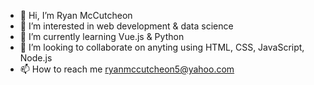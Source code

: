 - 👋 Hi, I’m Ryan McCutcheon
- 👀 I’m interested in web development & data science
- 🌱 I’m currently learning Vue.js & Python
- 💞️ I’m looking to collaborate on anyting using HTML, CSS, JavaScript, Node.js
- 📫 How to reach me ryanmccutcheon5@yahoo.com

<!---
ryanmccutcheon21/ryanmccutcheon21 is a ✨ special ✨ repository because its `README.md` (this file) appears on your GitHub profile.
You can click the Preview link to take a look at your changes.
--->
